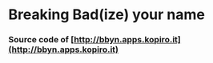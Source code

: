 # Breaking Bad(ize) your name

### Source code of [http://bbyn.apps.kopiro.it](http://bbyn.apps.kopiro.it)
